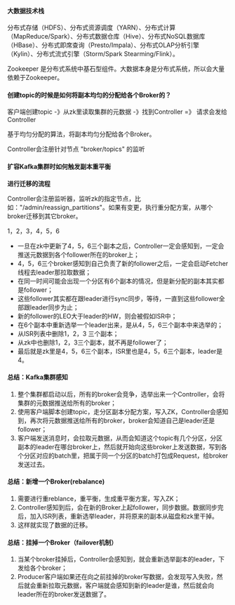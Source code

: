 #### 大数据技术栈

分布式存储（HDFS）、分布式资源调度（YARN）、分布式计算（MapReduce/Spark）、分布式数据仓库（Hive）、分布式NoSQL数据库（HBase）、分布式即席查询（Presto/Impala）、分布式OLAP分析引擎（Kylin）、分布式流式引擎（Storm/Spark Stearming/Flink）。

Zookeeper 是分布式系统中基石型组件。大数据本身是分布式系统，所以会大量依赖于Zookeeper。

#### 创建topic的时候是如何将副本均匀的分配给各个Broker的？

客户端创建topic  -》从zk里读取集群的元数据 -》找到Controller =》 请求会发给Controller

基于均匀分配的算法，将副本均匀分配给各个Broker。

Controller会注册针对节点 "broker/topics" 的监听

#### 扩容Kafka集群时如何触发副本重平衡

**进行迁移的流程**

Controller会注册监听器，监听zk的指定节点，比如："/admin/reassign_partitions"。如果有变更，执行重分配方案，从哪个broker迁移到其它broker。

1，2，3，4，5，6

- 一旦在zk中更新了4，5，6三个副本之后，Controller一定会感知到，一定会推送元数据到各个follower所在的broker上；
- 4，5，6三个broker感知到自己负责了新的follower之后，一定会启动Fetcher线程去leader那拉取数据；
- 在同一时间可能会出现一个分区有6个副本的情况，但是新分配的副本其实都是follower；
- 这些follower其实都在跟leader进行sync同步，等待，一直到这些follower全部跟leader同步为止；
- 新的follower的LEO大于leader的HW，则会被假如ISR中；
- 在6个副本中重新选举一个leader出来，是从4，5，6三个副本中来选举的；
- 从ISR列表中删除1，2，3 三个副本；
- 从zk中也删除1，2，3三个副本，就不再是follower了；
- 最后就是zk里是4，5，6三个副本，ISR里也是4，5，6三个副本，leader是4。

#### 总结：Kafka集群感知

1. 整个集群都启动以后，所有的broker会竞争，选举出来一个Controller，会将集群的元数据推送给所有的broker；
2. 使用客户端脚本创建topic，走分区副本分配方案，写入ZK，Controller会感知到，再次将元数据推送给所有的broker，broker会知道自己是leader还是follower；
3. 客户端发送消息时，会拉取元数据，从而会知道这个topic有几个分区，分区副本的leader在哪台broker上，然后就开始向这些broker上发送数据，写到各个分区对应的batch里，把属于同一个分区的batch打包成Request，给broker发送过去。

#### 总结：新增一个Broker(rebalance)

1. 需要进行重reblance，重平衡，生成重平衡方案，写入ZK；
2. Controller感知到后，会在新的Broker上起follower，同步数据。数据同步完后，加入ISR列表，重新选举leader，并将原来的副本从磁盘和zk里干掉。
3. 这样就实现了数据的迁移。

#### 总结：挂掉一个Broker（failover机制）

1. 当某个broker挂掉后，Controller会感知到，就会重新选举副本的leader，下发给各个broker；
2. Producer客户端如果还在向之前挂掉的broker写数据，会发现写入失败，然后就会重新拉取元数据，客户端就会感知到新的leader是谁，然后就会向leader所在的broker发送数据了。



